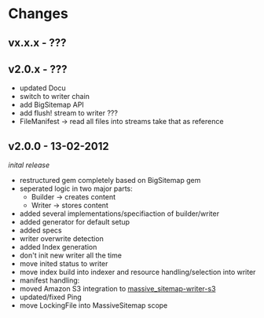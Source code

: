 # Changes

## vx.x.x - ???

## v2.0.x - ???

  * updated Docu
  * switch to writer chain
  * add BigSitemap API
  * add flush! stream to writer ???
  * FileManifest -> read all files into streams take that as reference

## v2.0.0 - 13-02-2012
  _inital release_

  * restructured gem completely based on BigSitemap gem
  * seperated logic in two major parts:
    * Builder -> creates content
    * Writer -> stores content
  * added several implementations/specifiaction of builder/writer
  * added generator for default setup
  * added specs
  * writer overwrite detection
  * added Index generation
  * don't init new writer all the time
  * move inited status to writer
  * move index build into indexer and resource handling/selection into writer
  * manifest handling:
  * moved Amazon S3 integration to [massive_sitemap-writer-s3](https://github.com/rngtng/massive_sitemap-writer-s3)
  * updated/fixed Ping
  * move LockingFile into MassiveSitemap scope
